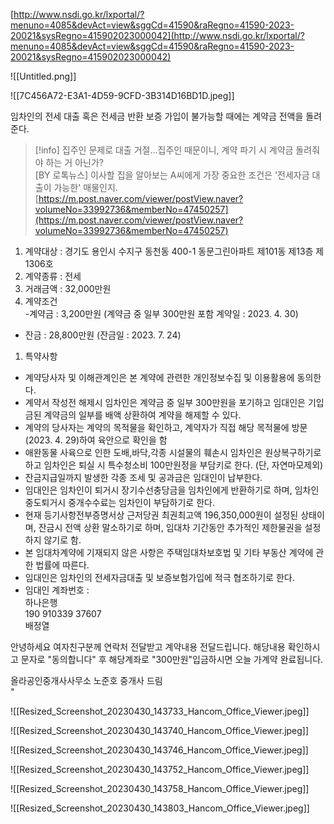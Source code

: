 [http://www.nsdi.go.kr/lxportal/?menuno=4085&devAct=view&sggCd=41590&raRegno=41590-2023-20021&sysRegno=415902023000042](http://www.nsdi.go.kr/lxportal/?menuno=4085&devAct=view&sggCd=41590&raRegno=41590-2023-20021&sysRegno=415902023000042)

![[Untitled.png]]

![[7C456A72-E3A1-4D59-9CFD-3B314D16BD1D.jpeg]]

임차인의 전세 대출 혹은 전세금 반환 보증 가입이 불가능할 때에는 계약금 전액을 돌려준다.

  

> [!info] 집주인 문제로 대출 거절…집주인 때문이니, 계약 파기 시 계약금 돌려줘야 하는 거 아닌가?  
> [BY 로톡뉴스] 이사할 집을 알아보는 A씨에게 가장 중요한 조건은 '전세자금 대출이 가능한' 매물인지.  
> [https://m.post.naver.com/viewer/postView.naver?volumeNo=33992736&memberNo=47450257](https://m.post.naver.com/viewer/postView.naver?volumeNo=33992736&memberNo=47450257)  

  

1. 계약대상 : 경기도 용인시 수지구 동천동 400-1 동문그린아파트 제101동 제13층 제1306호
2. 계약종류 : 전세
3. 거래금액 : 32,000만원
4. 계약조건  
    -계약금 : 3,200만원 (계약금 중 일부 300만원 포함 계약일 : 2023. 4. 30)  
    

- 잔금 : 28,800만원 (잔금일 : 2023. 7. 24)

1. 특약사항

- 계약당사자 및 이해관계인은 본 계약에 관련한 개인정보수집 및 이용활용에 동의한다.
- 계약서 작성전 해제시 임차인은 계약금 중 일부 300만원을 포기하고 임대인은 기입금된 계약금의 일부를 배액 상환하여 계약을 해제할 수 있다.
- 계약의 당사자는 계약의 목적물을 확인하고, 계약자가 직접 해당 목적물에 방문(2023. 4. 29)하여 육안으로 확인을 함
- 애완동물 사육으로 인한 도배,바닥,각종 시설물의 훼손시 임차인은 원상복구하기로 하고 임차인은 퇴실 시 특수청소비 100만원정을 부담키로 한다. (단, 자연마모제외)
- 잔금지급일까지 발생한 각종 조세 및 공과금은 임대인이 납부한다.
- 임대인은 임차인이 퇴거시 장기수선충당금을 임차인에게 반환하기로 하며, 임차인 중도퇴거시 중개수수료는 임차인이 부담하기로 한다.
- 현재 등기사항전부증명서상 근저당권 최권최고액 196,350,000원이 설정된 상태이며, 잔금시 전액 상환 말소하기로 하며, 임대차 기간동안 추가적인 제한물권을 설정하지 않기로 함.
- 본 임대차계약에 기재되지 않은 사항은 주택임대차보호법 및 기타 부동산 계약에 관한 법률에 따른다.
- 임대인은 임차인의 전세자금대출 및 보증보험가입에 적극 협조하기로 한다.
- 임대인 계좌번호 :  
    하나은행  
    190 910339 37607  
    배정열  
    

안녕하세요 여자친구분께 연락처 전달받고 계약내용 전달드립니다. 해당내용 확인하시고 문자로 "동의합니다" 후 해당계좌로 "300만원"입금하시면 오늘 가계약 완료됩니다.

올라공인중개사사무소 노준호 중개사 드림  
"  

![[Resized_Screenshot_20230430_143733_Hancom_Office_Viewer.jpeg]]

![[Resized_Screenshot_20230430_143740_Hancom_Office_Viewer.jpeg]]

![[Resized_Screenshot_20230430_143746_Hancom_Office_Viewer.jpeg]]

![[Resized_Screenshot_20230430_143752_Hancom_Office_Viewer.jpeg]]

![[Resized_Screenshot_20230430_143758_Hancom_Office_Viewer.jpeg]]

![[Resized_Screenshot_20230430_143803_Hancom_Office_Viewer.jpeg]]